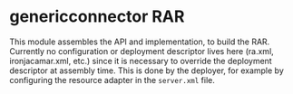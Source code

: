# genericconnector RAR

This module assembles the API and implementation, to build the RAR. Currently no configuration or deployment descriptor lives here (ra.xml, ironjacamar.xml, etc.) since
it is necessary to override the deployment descriptor at assembly time. This is done by the deployer, for example by configuring the resource adapter in the `server.xml` file.